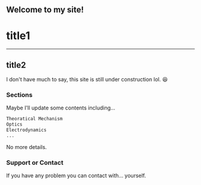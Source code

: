 ## Welcome to my site!
<h1>title1</h1>
<hr>
<h2>title2</h2>

I don't have much to say, this site is still under construction lol. 😆 

### Sections

Maybe I'll update some contents including...

```markdown
Theoratical Mechanism
Optics
Electrodynamics 
...
```

No more details.


### Support or Contact

If you have any problem you can contact with... yourself.
